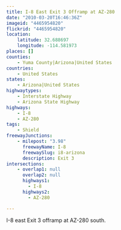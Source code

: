 ```yaml
---
title: I-8 East Exit 3 Offramp at AZ-280
date: "2010-03-20T16:46:36Z"
imageid: "4465954820"
flickrid: "4465954820"
location:
    latitude: 32.688697
    longitude: -114.581973
places: []
counties:
    - Yuma County|Arizona|United States
countries:
    - United States
states:
    - Arizona|United States
highwaytypes:
    - Interstate Highway
    - Arizona State Highway
highways:
    - I-8
    - AZ-280
tags:
    - Shield
freewayJunctions:
    - milepost: "3.98"
      freewayName: I-8
      freewaySlug: i8-arizona
      description: Exit 3
intersections:
    - overlap1: null
      overlap2: null
      highways1:
        - I-8
      highways2:
        - AZ-280

---
```

I-8 east Exit 3 offramp at AZ-280 south.